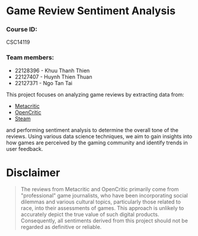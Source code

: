 # Game Review Sentiment Analysis

<h3>Course ID:</h3> CSC14119
<h3>Team members:</h3>

- 22128396 - Khuu Thanh Thien
- 22127407 - Huynh Thien Thuan
- 22127371 - Ngo Tan Tai

This project focuses on analyzing game reviews by extracting data from:

- [Metacritic](https://www.metacritic.com/game/)
- [OpenCritic](https://opencritic.com/)
- [Steam](https://store.steampowered.com/)

and performing sentiment analysis to determine the overall tone of the reviews. Using various data science techniques, we aim to gain insights into how games are perceived by the gaming community and identify trends in user feedback.

# Disclaimer
> The reviews from Metacritic and OpenCritic primarily come from "professional" game journalists, who have been incorporating social dilemmas and various cultural topics, particularly those related to race, into their assessments of games. This approach is unlikely to accurately depict the true value of such digital products. Consequently, all sentiments derived from this project should not be regarded as definitive or reliable.

